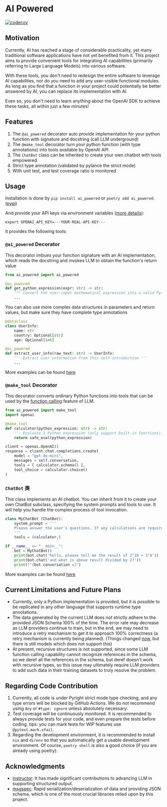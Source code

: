 AI Powered
==========

[![codecov](https://codecov.io/github/luochen1990/ai_powered/graph/badge.svg?token=OBG1BWIKC2)](https://codecov.io/github/luochen1990/ai_powered)

Motivation
---

Currently, AI has reached a stage of considerable practicality, yet many traditional software applications have not yet benefited from it. This project aims to provide convenient tools for integrating AI capabilities (primarily referring to Large Language Models) into various software.

With these tools, you don't need to redesign the entire software to leverage AI capabilities, nor do you need to add any user-visible functional modules. As long as you find that a function in your project could potentially be better answered by AI, you can replace its implementation with AI.

Even so, you don't need to learn anything about the OpenAI SDK to achieve these tasks, all within just a few minutes!

Features
--------

1. The `@ai_powered` decorator auto provide implementation for your python function with signature and docstring (call LLM underground)
2. The `@make_tool` decorator turn your python function (with type annotations) into tools available by OpenAI API
3. The `ChatBot` class can be inherited to create your own chatbot with tools empowered
4. Strict type annotation (validated by pylance the strict mode)
5. With unit test, and test coverage ratio is monitored

Usage
---

Installation is done by `pip install ai_powered` or `poetry add ai_powered`. ([pypi](https://pypi.org/project/ai-powered/))

And provide your API keys via environment variables ([more details](/doc/en/Configuration.md)):

```shell
export OPENAI_API_KEY=---YOUR-REAL-API-KEY---
```

It provides the following tools:

### `@ai_powered` Decorator

This decorator imbues your function signature with an AI implementation, which reads the docstring and invokes LLM to obtain the function's return value

```python
from ai_powered import ai_powered

@ai_powered
def get_python_expression(expr: str) -> str:
    """ Convert the user-input mathematical expression into a valid Python expression """
    ...
```

You can also use more complex data structures in parameters and return values, but make sure they have complete type annotations

```python
@dataclass
class UserInfo:
    name: str
    country: Optional[str]
    age: Optional[int]

@ai_powered
def extract_user_info(raw_text: str) -> UserInfo:
    ''' Extract user information from this self-introduction '''
    ...
```

More examples can be found [here](/test/examples/ai_powered_decorator/)

### `@make_tool` Decorator

This decorator converts ordinary Python functions into tools that can be used by the [function calling](https://platform.openai.com/docs/guides/function-calling) feature of LLM.

```python
from ai_powered import make_tool
import openai

@make_tool
def calculator(python_expression: str) -> str:
    ''' Evaluate a Python expression (only support built-in functions), which can be used to solve mathematical problems. '''
    return safe_eval(python_expression)

client = openai.OpenAI()
response = client.chat.completions.create(
    model = "gpt-4o-mini",
    messages = self.conversation,
    tools = [ calculator.schema() ],
    tool_choice = calculator.choice()
)
```

### `ChatBot` 类

This class implements an AI chatbot. You can inherit from it to create your own ChatBot subclass, specifying the system prompts and tools to use. It will help you handle the complex process of tool invocation.

```python
class MyChatBot (ChatBot):
    system_prompt = '''
    Please answer the user's questions. If any calculations are required, use the calculator available in the tool. It supports complex Python expressions. When using it, make sure to convert the user's mathematical expression to a valid Python expression. Do not use any undefined functions; if the user's expression includes function calls, convert them to Python's built-in functions or syntax.
    '''
    tools = (calculator,)

if __name__ == "__main__":
    bot = MyChatBot()
    print(bot.chat('hello, please tell me the result of 2^10 + 3^4'))
    print(bot.chat('and what is above result divided by 2?'))
    print(f"{bot.conversation =}")
```

More examples can be found [here](/test/examples/chat_bot/)


Current Limitations and Future Plans
----------------------------

- Currently, only a Python implementation is provided, but it is possible to be replicated in any other language that supports runtime type annotations.
- The data generated by the current LLM does not strictly adhere to the provided JSON Schema 100% of the time. The error rate may decrease as LLM providers continue to train, but in the end, we may need to introduce a retry mechanism to get it to approach 100% correctness (a retry mechanism is currently being planned). (Things changed [now](https://openai.com/index/introducing-structured-outputs-in-the-api/), but there is still models which does not support this)
- At present, recursive structures is not supported, since some LLM function calling capability cannot recognize references in the schema, so we deref all the references in the schema, but deref doesn't work with recursive types, so this issue may ultimately require LLM providers to add such data in their training datasets to truly resolve the problem.

Regarding Code Contribution
--------------------------

1. Currently, all code is under Pyright strict mode type checking, and any type errors will be blocked by GitHub Actions. We do not recommend using `Any` or `#type: ignore` unless absolutely necessary.
2. Test coverage will be continuously monitored. It is recommended to always provide tests for your code, and even prepare the tests before coding. tips: you can mark tests for WIP features use `@pytest.mark.xfail`.
3. Regarding the development environment, it is recommended to install `nix` and `direnv` so that you automatically get a usable development environment. Of course, `poetry shell` is also a good choice (if you are already using poetry).

Acknowledgments
--------------

- [instructor](https://jxnl.github.io/instructor/): It has made significant contributions to advancing LLM in supporting structured output.
- [msgspec](https://github.com/jcrist/msgspec): Rapid serialization/deserialization of data and providing JSON schema, which is one of the most crucial libraries relied upon by this project.
